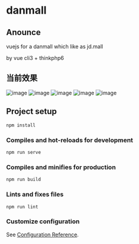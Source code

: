 # danmall

## Anounce
vuejs for a danmall which like as jd.mall

by vue cli3 + thinkphp6



## 当前效果

![image](public/image/home1.jpg)
![image](public/image/home2.jpg)
![image](public/image/categroy.jpg)
![image](public/image/shopcart.jpg)
![image](public/image/profile.jpg)


## Project setup
```
npm install
```

### Compiles and hot-reloads for development
```
npm run serve
```

### Compiles and minifies for production
```
npm run build
```

### Lints and fixes files
```
npm run lint
```

### Customize configuration
See [Configuration Reference](https://cli.vuejs.org/config/).
